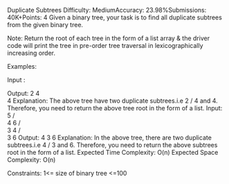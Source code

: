 Duplicate Subtrees
Difficulty: MediumAccuracy: 23.98%Submissions: 40K+Points: 4
Given a binary tree, your task is to find all duplicate subtrees from the given binary tree.

Note:  Return the root of each tree in the form of a list array & the driver code will print the tree in pre-order tree traversal in lexicographically increasing order.

Examples:

Input : 
 
Output: 2 4   
        4
Explanation: The above tree have two duplicate subtrees.i.e 
  2
 /
4  and 4. Therefore, you need to return the above tree root in the form of a list.
Input:     5
          / \
         4   6
        / \
       3   4
          / \
         3   6
Output: 4 3
        6
Explanation: In the above tree, there are two duplicate subtrees.i.e
  4
 /
3   and 6. Therefore, you need to return the above subtrees root in the form of a list.
Expected Time Complexity: O(n)
Expected Space Complexity: O(n)

Constraints:
1<= size of binary tree <=100